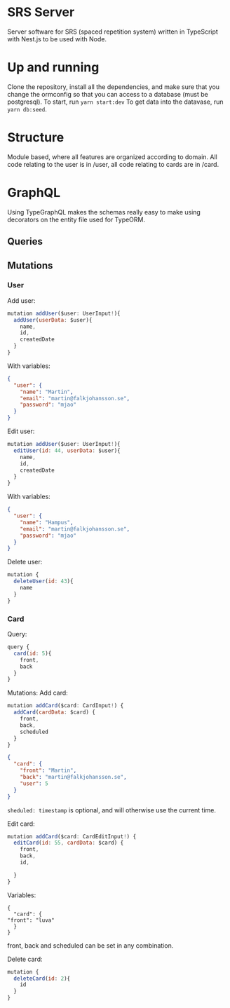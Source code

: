 # SRS Server

Server software for SRS (spaced repetition system) written in TypeScript with Nest.js to be used with Node.

# Up and running

Clone the repository, install all the dependencies, and make sure that you change the ormconfig so that you can access to a database (must be postgresql). To start, run `yarn start:dev` To get data into the datavase, run `yarn db:seed`.

# Structure

Module based, where all features are organized according to domain. All code relating to the user is in /user, all code relating to cards are in /card.

# GraphQL

Using TypeGraphQL makes the schemas really easy to make using decorators on the entity file used for TypeORM.

## Queries

## Mutations

### User

Add user:

```js
mutation addUser($user: UserInput!){
  addUser(userData: $user){
    name,
    id,
    createdDate
  }
}
```

With variables:

```json
{
  "user": {
    "name": "Martin",
    "email": "martin@falkjohansson.se",
    "password": "mjao"
  }
}
```

Edit user:

```js
mutation addUser($user: UserInput!){
  editUser(id: 44, userData: $user){
    name,
    id,
    createdDate
  }
}
```

With variables:

```json
{
  "user": {
    "name": "Hampus",
    "email": "martin@falkjohansson.se",
    "password": "mjao"
  }
}
```

Delete user:

```js
mutation {
  deleteUser(id: 43){
    name
  }
}
```

### Card

Query:

```js
query {
  card(id: 5){
    front,
    back
  }
}
```

Mutations:
Add card:

```js
mutation addCard($card: CardInput!) {
  addCard(cardData: $card) {
    front,
    back,
    scheduled
  }
}
```

```json
{
  "card": {
    "front": "Martin",
    "back": "martin@falkjohansson.se",
    "user": 5
  }
}
```

`sheduled: timestamp` is optional, and will otherwise use the current time.

Edit card:

```js
mutation addCard($card: CardEditInput!) {
  editCard(id: 55, cardData: $card) {
    front,
    back,
    id,

  }
}
```

Variables:

```
{
  "card": {
"front": "luva"
  }
}
```

front, back and scheduled can be set in any combination.

Delete card:

```js
mutation {
  deleteCard(id: 2){
    id
  }
}
```
